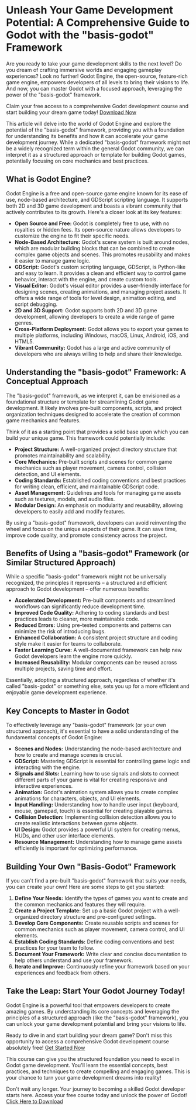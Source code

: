 # Unleash Your Game Development Potential: A Comprehensive Guide to Godot with the "basis-godot" Framework

Are you ready to take your game development skills to the next level? Do you dream of crafting immersive worlds and engaging gameplay experiences? Look no further! Godot Engine, the open-source, feature-rich game engine, empowers developers of all levels to bring their visions to life. And now, you can master Godot with a focused approach, leveraging the power of the "basis-godot" framework.

Claim your free access to a comprehensive Godot development course and start building your dream game today! [Download Now](https://udemywork.com/basis-godot)

This article will delve into the world of Godot Engine and explore the potential of the "basis-godot" framework, providing you with a foundation for understanding its benefits and how it can accelerate your game development journey. While a dedicated "basis-godot" framework might not be a widely recognized term within the general Godot community, we can interpret it as a structured approach or template for building Godot games, potentially focusing on core mechanics and best practices.

## What is Godot Engine?

Godot Engine is a free and open-source game engine known for its ease of use, node-based architecture, and GDScript scripting language. It supports both 2D and 3D game development and boasts a vibrant community that actively contributes to its growth. Here's a closer look at its key features:

*   **Open Source and Free:** Godot is completely free to use, with no royalties or hidden fees. Its open-source nature allows developers to customize the engine to fit their specific needs.
*   **Node-Based Architecture:** Godot's scene system is built around nodes, which are modular building blocks that can be combined to create complex game objects and scenes. This promotes reusability and makes it easier to manage game logic.
*   **GDScript:** Godot's custom scripting language, GDScript, is Python-like and easy to learn. It provides a clean and efficient way to control game behavior, interact with the engine, and create custom tools.
*   **Visual Editor:** Godot's visual editor provides a user-friendly interface for designing scenes, creating animations, and managing project assets. It offers a wide range of tools for level design, animation editing, and script debugging.
*   **2D and 3D Support:** Godot supports both 2D and 3D game development, allowing developers to create a wide range of game genres.
*   **Cross-Platform Deployment:** Godot allows you to export your games to multiple platforms, including Windows, macOS, Linux, Android, iOS, and HTML5.
*   **Vibrant Community:** Godot has a large and active community of developers who are always willing to help and share their knowledge.

## Understanding the "basis-godot" Framework: A Conceptual Approach

The "basis-godot" framework, as we interpret it, can be envisioned as a foundational structure or template for streamlining Godot game development. It likely involves pre-built components, scripts, and project organization techniques designed to accelerate the creation of common game mechanics and features.

Think of it as a starting point that provides a solid base upon which you can build your unique game. This framework could potentially include:

*   **Project Structure:** A well-organized project directory structure that promotes maintainability and scalability.
*   **Core Mechanics:** Pre-built scripts and scenes for common game mechanics such as player movement, camera control, collision detection, and UI elements.
*   **Coding Standards:** Established coding conventions and best practices for writing clean, efficient, and maintainable GDScript code.
*   **Asset Management:** Guidelines and tools for managing game assets such as textures, models, and audio files.
*   **Modular Design:** An emphasis on modularity and reusability, allowing developers to easily add and modify features.

By using a "basis-godot" framework, developers can avoid reinventing the wheel and focus on the unique aspects of their game. It can save time, improve code quality, and promote consistency across the project.

## Benefits of Using a "basis-godot" Framework (or Similar Structured Approach)

While a specific "basis-godot" framework might not be universally recognized, the principles it represents – a structured and efficient approach to Godot development – offer numerous benefits:

*   **Accelerated Development:** Pre-built components and streamlined workflows can significantly reduce development time.
*   **Improved Code Quality:** Adhering to coding standards and best practices leads to cleaner, more maintainable code.
*   **Reduced Errors:** Using pre-tested components and patterns can minimize the risk of introducing bugs.
*   **Enhanced Collaboration:** A consistent project structure and coding style make it easier for teams to collaborate.
*   **Faster Learning Curve:** A well-documented framework can help new Godot developers learn the engine more quickly.
*   **Increased Reusability:** Modular components can be reused across multiple projects, saving time and effort.

Essentially, adopting a structured approach, regardless of whether it's called "basis-godot" or something else, sets you up for a more efficient and enjoyable game development experience.

## Key Concepts to Master in Godot

To effectively leverage any "basis-godot" framework (or your own structured approach), it's essential to have a solid understanding of the fundamental concepts of Godot Engine:

*   **Scenes and Nodes:** Understanding the node-based architecture and how to create and manage scenes is crucial.
*   **GDScript:** Mastering GDScript is essential for controlling game logic and interacting with the engine.
*   **Signals and Slots:** Learning how to use signals and slots to connect different parts of your game is vital for creating responsive and interactive experiences.
*   **Animation:** Godot's animation system allows you to create complex animations for characters, objects, and UI elements.
*   **Input Handling:** Understanding how to handle user input (keyboard, mouse, gamepad, touch) is essential for creating playable games.
*   **Collision Detection:** Implementing collision detection allows you to create realistic interactions between game objects.
*   **UI Design:** Godot provides a powerful UI system for creating menus, HUDs, and other user interface elements.
*   **Resource Management:** Understanding how to manage game assets efficiently is important for optimizing performance.

## Building Your Own "Basis-Godot" Framework

If you can't find a pre-built "basis-godot" framework that suits your needs, you can create your own! Here are some steps to get you started:

1.  **Define Your Needs:** Identify the types of games you want to create and the common mechanics and features they will require.
2.  **Create a Project Template:** Set up a basic Godot project with a well-organized directory structure and pre-configured settings.
3.  **Develop Core Components:** Create reusable scripts and scenes for common mechanics such as player movement, camera control, and UI elements.
4.  **Establish Coding Standards:** Define coding conventions and best practices for your team to follow.
5.  **Document Your Framework:** Write clear and concise documentation to help others understand and use your framework.
6.  **Iterate and Improve:** Continuously refine your framework based on your experiences and feedback from others.

## Take the Leap: Start Your Godot Journey Today!

Godot Engine is a powerful tool that empowers developers to create amazing games. By understanding its core concepts and leveraging the principles of a structured approach (like the "basis-godot" framework), you can unlock your game development potential and bring your visions to life.

Ready to dive in and start building your dream game? Don't miss this opportunity to access a comprehensive Godot development course absolutely free! [Get Started Now](https://udemywork.com/basis-godot)

This course can give you the structured foundation you need to excel in Godot game development. You'll learn the essential concepts, best practices, and techniques to create compelling and engaging games. This is your chance to turn your game development dreams into reality!

Don't wait any longer. Your journey to becoming a skilled Godot developer starts here. Access your free course today and unlock the power of Godot! [Click Here to Download](https://udemywork.com/basis-godot)
